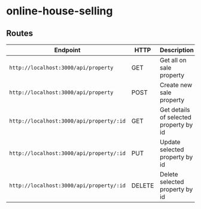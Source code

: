 # online-house-selling

## Routes
Endpoint | HTTP | Description
-|-|-|
`http://localhost:3000/api/property` | GET | Get all on sale property
`http://localhost:3000/api/property` | POST | Create new sale property
`http://localhost:3000/api/property/:id` | GET | Get details of selected property by id
`http://localhost:3000/api/property/:id` | PUT | Update selected property by id
`http://localhost:3000/api/property/:id` | DELETE | Delete selected property by id
